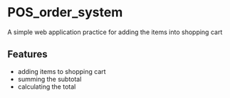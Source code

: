 # POS_order_system

A simple web application practice for adding the items into shopping cart

## Features
- adding items to shopping cart
- summing the subtotal
- calculating the total

